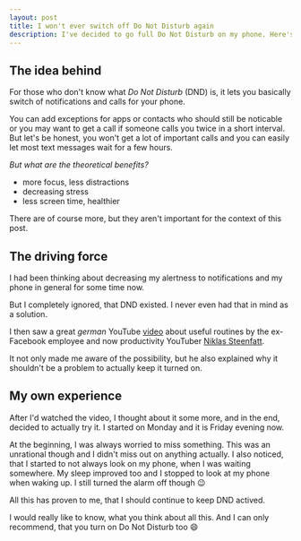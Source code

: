 ```yaml
---
layout: post
title: I won't ever switch off Do Not Disturb again
description: I've decided to go full Do Not Disturb on my phone. Here's why.
---
```


## The idea behind

For those who don't know what *Do Not Disturb* (DND) is, it lets you basically switch of notifications and calls for your phone.

You can add exceptions for apps or contacts who should still be noticable or you may want to get a call if someone calls you twice in a short interval. But let's be honest, you won't get a lot of important calls and you can easily let most text messages wait for a few hours.

*But what are the theoretical benefits?*

- more focus, less distractions
- decreasing stress
- less screen time, healthier

There are of course more, but they aren't important for the context of this post.

## The driving force

I had been thinking about decreasing my alertness to notifications and my phone in general for some time now.

But I completely ignored, that DND existed. I never even had that in mind as a solution.

I then saw a great *german* YouTube [video](https://youtu.be/9dwCKOJHh9U) about useful routines by the ex-Facebook employee and now productivity YouTuber [Niklas Steenfatt](https://niklassteenfatt.com/).

It not only made me aware of the possibility, but he also explained why it shouldn't be a problem to actually keep it turned on.

## My own experience

After I'd watched the video, I thought about it some more, and in the end, decided to actually try it. I started on Monday and it is Friday evening now.

At the beginning, I was always worried to miss something. This was an unrational though and I didn't miss out on anything actually. I also noticed, that I started to not always look on my phone, when I was waiting somewhere. My sleep improved too and I stopped to look at my phone when waking up. I still turned the alarm off though 😉

All this has proven to me, that I should continue to keep DND actived.

I would really like to know, what you think about all this. And I can only recommend, that you turn on Do Not Disturb too 😄
